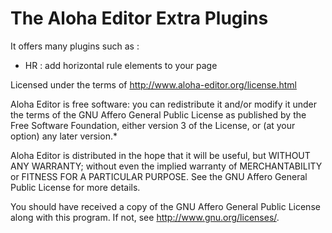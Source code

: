 
# The Aloha Editor Extra Plugins

It offers many plugins such as :

* HR : add horizontal rule elements to your page

Licensed under the terms of http://www.aloha-editor.org/license.html

Aloha Editor is free software: you can redistribute it and/or modify
it under the terms of the GNU Affero General Public License as published by
the Free Software Foundation, either version 3 of the License, or
(at your option) any later version.*

Aloha Editor is distributed in the hope that it will be useful,
but WITHOUT ANY WARRANTY; without even the implied warranty of
MERCHANTABILITY or FITNESS FOR A PARTICULAR PURPOSE. See the
GNU Affero General Public License for more details.

You should have received a copy of the GNU Affero General Public License
along with this program. If not, see <http://www.gnu.org/licenses/>.
